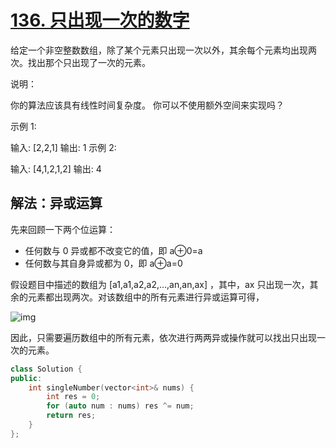 # [136. 只出现一次的数字](https://leetcode-cn.com/problems/single-number/)

给定一个非空整数数组，除了某个元素只出现一次以外，其余每个元素均出现两次。找出那个只出现了一次的元素。

说明：

你的算法应该具有线性时间复杂度。 你可以不使用额外空间来实现吗？

示例 1:

输入: [2,2,1]
输出: 1
示例 2:

输入: [4,1,2,1,2]
输出: 4



## 解法：异或运算

先来回顾一下两个位运算：

- 任何数与 0 异或都不改变它的值，即 a⊕0=a
- 任何数与其自身异或都为 0，即 a⊕a=0

假设题目中描述的数组为 [a1,a1,a2,a2,…,an,an,ax] ，其中，ax 只出现一次，其余的元素都出现两次。对该数组中的所有元素进行异或运算可得，

![img](F:\oil_you@126.com\3800f4b4e3d34e94b48debf67d67ae81\5a91bced4e9646358d982d74679c93d1.jpg)

因此，只需要遍历数组中的所有元素，依次进行两两异或操作就可以找出只出现一次的元素。

```C++
class Solution {
public:
    int singleNumber(vector<int>& nums) {
        int res = 0;
        for (auto num : nums) res ^= num;
        return res;
    }
};
```

